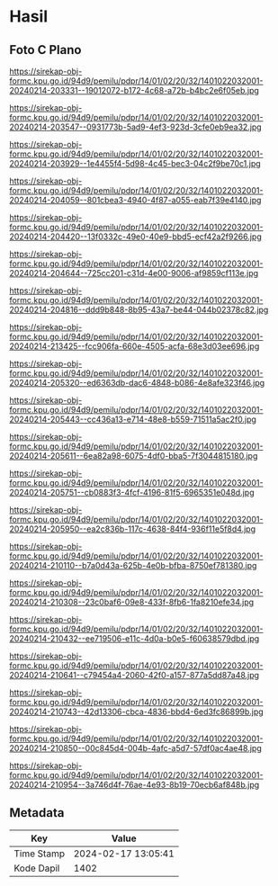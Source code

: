# Hasil

## Foto C Plano

https://sirekap-obj-formc.kpu.go.id/94d9/pemilu/pdpr/14/01/02/20/32/1401022032001-20240214-203331--19012072-b172-4c68-a72b-b4bc2e6f05eb.jpg

https://sirekap-obj-formc.kpu.go.id/94d9/pemilu/pdpr/14/01/02/20/32/1401022032001-20240214-203547--0931773b-5ad9-4ef3-923d-3cfe0eb9ea32.jpg

https://sirekap-obj-formc.kpu.go.id/94d9/pemilu/pdpr/14/01/02/20/32/1401022032001-20240214-203929--1e4455f4-5d98-4c45-bec3-04c2f9be70c1.jpg

https://sirekap-obj-formc.kpu.go.id/94d9/pemilu/pdpr/14/01/02/20/32/1401022032001-20240214-204059--801cbea3-4940-4f87-a055-eab7f39e4140.jpg

https://sirekap-obj-formc.kpu.go.id/94d9/pemilu/pdpr/14/01/02/20/32/1401022032001-20240214-204420--13f0332c-49e0-40e9-bbd5-ecf42a2f9266.jpg

https://sirekap-obj-formc.kpu.go.id/94d9/pemilu/pdpr/14/01/02/20/32/1401022032001-20240214-204644--725cc201-c31d-4e00-9006-af9859cf113e.jpg

https://sirekap-obj-formc.kpu.go.id/94d9/pemilu/pdpr/14/01/02/20/32/1401022032001-20240214-204816--ddd9b848-8b95-43a7-be44-044b02378c82.jpg

https://sirekap-obj-formc.kpu.go.id/94d9/pemilu/pdpr/14/01/02/20/32/1401022032001-20240214-213425--fcc906fa-660e-4505-acfa-68e3d03ee696.jpg

https://sirekap-obj-formc.kpu.go.id/94d9/pemilu/pdpr/14/01/02/20/32/1401022032001-20240214-205320--ed6363db-dac6-4848-b086-4e8afe323f46.jpg

https://sirekap-obj-formc.kpu.go.id/94d9/pemilu/pdpr/14/01/02/20/32/1401022032001-20240214-205443--cc436a13-e714-48e8-b559-71511a5ac2f0.jpg

https://sirekap-obj-formc.kpu.go.id/94d9/pemilu/pdpr/14/01/02/20/32/1401022032001-20240214-205611--6ea82a98-6075-4df0-bba5-7f3044815180.jpg

https://sirekap-obj-formc.kpu.go.id/94d9/pemilu/pdpr/14/01/02/20/32/1401022032001-20240214-205751--cb0883f3-4fcf-4196-81f5-6965351e048d.jpg

https://sirekap-obj-formc.kpu.go.id/94d9/pemilu/pdpr/14/01/02/20/32/1401022032001-20240214-205950--ea2c836b-117c-4638-84f4-936f11e5f8d4.jpg

https://sirekap-obj-formc.kpu.go.id/94d9/pemilu/pdpr/14/01/02/20/32/1401022032001-20240214-210110--b7a0d43a-625b-4e0b-bfba-8750ef781380.jpg

https://sirekap-obj-formc.kpu.go.id/94d9/pemilu/pdpr/14/01/02/20/32/1401022032001-20240214-210308--23c0baf6-09e8-433f-8fb6-1fa8210efe34.jpg

https://sirekap-obj-formc.kpu.go.id/94d9/pemilu/pdpr/14/01/02/20/32/1401022032001-20240214-210432--ee719506-e11c-4d0a-b0e5-f60638579dbd.jpg

https://sirekap-obj-formc.kpu.go.id/94d9/pemilu/pdpr/14/01/02/20/32/1401022032001-20240214-210641--c79454a4-2060-42f0-a157-877a5dd87a48.jpg

https://sirekap-obj-formc.kpu.go.id/94d9/pemilu/pdpr/14/01/02/20/32/1401022032001-20240214-210743--42d13306-cbca-4836-bbd4-6ed3fc86899b.jpg

https://sirekap-obj-formc.kpu.go.id/94d9/pemilu/pdpr/14/01/02/20/32/1401022032001-20240214-210850--00c845d4-004b-4afc-a5d7-57df0ac4ae48.jpg

https://sirekap-obj-formc.kpu.go.id/94d9/pemilu/pdpr/14/01/02/20/32/1401022032001-20240214-210954--3a746d4f-76ae-4e93-8b19-70ecb6af848b.jpg


## Metadata

| Key        | Value               |
| ---------- | ------------------- |
| Time Stamp | 2024-02-17 13:05:41 |
| Kode Dapil | 1402                |



